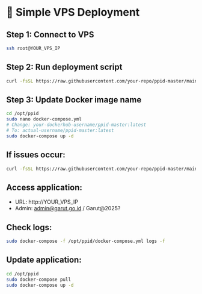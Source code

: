 # 🚀 Simple VPS Deployment

## Step 1: Connect to VPS
```bash
ssh root@YOUR_VPS_IP
```

## Step 2: Run deployment script
```bash
curl -fsSL https://raw.githubusercontent.com/your-repo/ppid-master/main/vps-deploy.sh | bash
```

## Step 3: Update Docker image name
```bash
cd /opt/ppid
sudo nano docker-compose.yml
# Change: your-dockerhub-username/ppid-master:latest
# To: actual-username/ppid-master:latest
sudo docker-compose up -d
```

## If issues occur:
```bash
curl -fsSL https://raw.githubusercontent.com/your-repo/ppid-master/main/fix-docker-issues.sh | bash
```

## Access application:
- URL: http://YOUR_VPS_IP
- Admin: admin@garut.go.id / Garut@2025?

## Check logs:
```bash
sudo docker-compose -f /opt/ppid/docker-compose.yml logs -f
```

## Update application:
```bash
cd /opt/ppid
sudo docker-compose pull
sudo docker-compose up -d
```